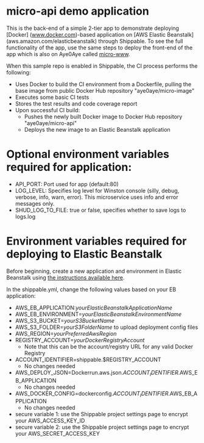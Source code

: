 # micro-api demo application

This is the back-end of a simple 2-tier app to demonstrate deploying [Docker]
(www.docker.com)-based application on [AWS Elastic Beanstalk]
(aws.amazon.com/elasticbeanstalk) through Shippable. To see the full functionality
of the app, use the same steps to deploy the front-end of the app which is also
on Aye0Aye called [micro-www](https://github.com/aye0aye/micro-www).

When this sample repo is enabled in Shippable, the CI process performs the following:
* Uses Docker to build the CI environment from a Dockerfile, pulling the base
image from public Docker Hub repository "aye0aye/micro-image"
* Executes some basic CI tests
* Stores the test results and code coverage report
* Upon successful CI build:
  * Pushes the newly built Docker image to Docker Hub repository "aye0aye/micro-api"
  * Deploys the new image to an Elastic Beanstalk application

# Optional environment variables required for application:
- API_PORT: Port used for app (default:80)
- LOG_LEVEL: Specifies log level for Winston console (silly, debug, verbose, info, warn, error).
This microservice uses info and error messages only.
- SHUD_LOG_TO_FILE: true or false, specifies whether to save logs to logs.log

# Environment variables required for deploying to Elastic Beanstalk
Before beginning, create a new application and environment in Elastic Beanstalk
using [the instructions available here](https://aws.amazon.com/elasticbeanstalk/getting-started/).

In the shippable.yml, change the following values based on your EB application:
- AWS_EB_APPLICATION:_yourElasticBeanstalkApplicationName_
- AWS_EB_ENVIRONMENT=_yourElasticBeanstalkEnvironmentName_
- AWS_S3_BUCKET=_yourS3BucketName_
- AWS_S3_FOLDER=_yourS3FolderName_ to upload deployment config files
- AWS_REGION=_yourPreferredAwsRegion_
- REGISTRY_ACCOUNT=_yourDockerRegistryAccount_  
  * Note that this can be the account/registry URL for any valid Docker Registry
- ACCOUNT_IDENTIFIER=shippable.$REGISTRY_ACCOUNT
  * No changes needed
- AWS_DEPLOY_JSON=Dockerrun.aws.json.$ACCOUNT_IDENTIFIER.$AWS_EB_APPLICATION
  * No changes needed
- AWS_DOCKER_CONFIG=dockerconfig.$ACCOUNT_IDENTIFIER.$AWS_EB_APPLICATION
  * No changes needed
- secure variable 1: use the Shippable project settings page to encrypt your AWS_ACCESS_KEY_ID
- secure variable 2: use the Shippable project settings page to encrypt your AWS_SECRET_ACCESS_KEY
